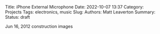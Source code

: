 Title: iPhone External Microphone
Date: 2022-10-07 13:37
Category: Projects
Tags: electronics, music
Slug:
Authors: Matt Leaverton
Summary:
Status: draft

Jun 16, 2012 construction images
